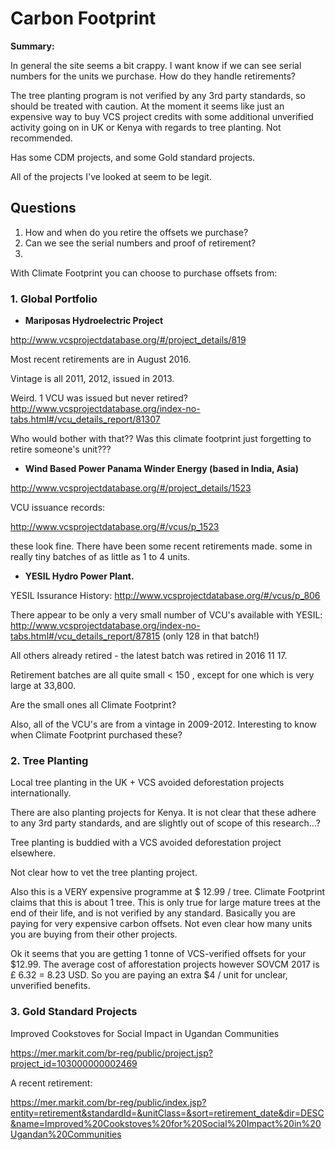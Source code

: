 # Carbon Footprint 

**Summary:**

In general the site seems a bit crappy. I want know if we can see serial numbers for the units we purchase. How do they handle retirements?

The tree planting program is not verified by any 3rd party standards, so should be treated with caution. At the moment it seems like just an expensive way to buy VCS project credits with some additional unverified activity going on in UK or Kenya with regards to tree planting. Not recommended.

Has some CDM projects, and some Gold standard projects. 

All of the projects I've looked at seem to be legit.



## Questions

1. How and when do you retire the offsets we purchase?
2. Can we see the serial numbers and proof of retirement?
3. 




With Climate Footprint you can choose to purchase offsets from:

### 1. Global Portfolio

* **Mariposas Hydroelectric Project**

http://www.vcsprojectdatabase.org/#/project_details/819

Most recent retirements are in August 2016.

Vintage is all 2011, 2012, issued in 2013.

Weird. 1 VCU was issued but never retired? http://www.vcsprojectdatabase.org/index-no-tabs.html#/vcu_details_report/81307

Who would bother with that?? Was this climate footprint just forgetting to retire someone's unit???

* **Wind Based Power Panama Winder Energy  (based in India, Asia)**

http://www.vcsprojectdatabase.org/#/project_details/1523

VCU issuance records:

http://www.vcsprojectdatabase.org/#/vcus/p_1523

these look fine. There have been some recent retirements made. some in really tiny batches of as little as 1 to 4 units.

* **YESIL Hydro Power Plant.**

YESIL Issurance History: http://www.vcsprojectdatabase.org/#/vcus/p_806

There appear to be only a very small number of VCU's available with YESIL: http://www.vcsprojectdatabase.org/index-no-tabs.html#/vcu_details_report/87815 (only 128 in that batch!)

All others already retired - the latest batch was retired in 2016 11 17.

Retirement batches are all quite small < 150 , except for one which is very large at 33,800. 

Are the small ones all Climate Footprint?

Also, all of the VCU's are from a vintage in 2009-2012. Interesting to know when Climate Footprint purchased these?


### 2. Tree Planting

Local tree planting in the UK + VCS avoided deforestation projects internationally.

There are also planting projects for Kenya. It is not clear that these adhere to any 3rd party standards, and are slightly out of scope of this research...?

Tree planting is buddied with a VCS avoided deforestation project elsewhere. 

Not clear how to vet the tree planting project.

Also this is a VERY expensive programme at $ 12.99 / tree. Climate Footprint claims that this is about 1 tree. This is only true for large mature trees at the end of their life, and is not verified by any standard. Basically you are paying for very expensive carbon offsets. Not even clear how many units you are buying from their other projects.

Ok it seems that you are getting 1 tonne of VCS-verified offsets for your $12.99. The average cost of afforestation projects however SOVCM 2017 is £ 6.32 = 8.23 USD. So you are paying an extra $4 / unit for unclear, unverified benefits.

### 3. Gold Standard Projects

Improved Cookstoves for Social Impact in Ugandan Communities

https://mer.markit.com/br-reg/public/project.jsp?project_id=103000000002469

A recent retirement:

https://mer.markit.com/br-reg/public/index.jsp?entity=retirement&standardId=&unitClass=&sort=retirement_date&dir=DESC&name=Improved%20Cookstoves%20for%20Social%20Impact%20in%20Ugandan%20Communities
